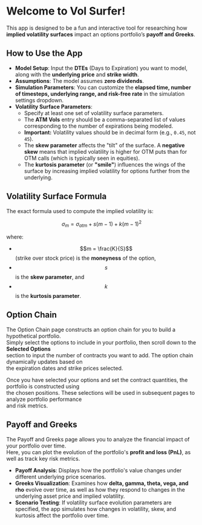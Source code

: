 # **Welcome to Vol Surfer!**

This app is designed to be a fun and interactive tool for researching how **implied volatility surfaces** impact an options portfolio’s **payoff and Greeks**.

## **How to Use the App**
- **Model Setup**: Input the **DTEs** (Days to Expiration) you want to model, along with the **underlying price** and **strike width**.
- **Assumptions**: The model assumes **zero dividends**.
- **Simulation Parameters**: You can customize the **elapsed time, number of timesteps, underlying range, and risk-free rate** in the simulation settings dropdown.
- **Volatility Surface Parameters**:  
  - Specify at least one set of volatility surface parameters.
  - The **ATM Vols** entry should be a comma-separated list of values corresponding to the number of expirations being modeled.
  - **Important:** Volatility values should be in decimal form (e.g., `0.45`, not `45`).
  - The **skew parameter** affects the "tilt" of the surface. A **negative skew** means that implied volatility is higher for OTM puts than for OTM calls (which is typically seen in equities).
  - The **kurtosis parameter** (or **"smile"**) influences the wings of the surface by increasing implied volatility for options further from the underlying.

## **Volatility Surface Formula**
The exact formula used to compute the implied volatility is:

$$
\sigma_{m} = \sigma_{atm} + s(m - 1) + k(m - 1)^2
$$

where:

- $$m = \frac{K}{S}$$ (strike over stock price) is the **moneyness** of the option,
- $$s$$ is the **skew parameter**, and
- $$k$$ is the **kurtosis parameter**.

## **Option Chain**
The Option Chain page constructs an option chain for you to build a hypothetical portfolio.  
Simply select the options to include in your portfolio, then scroll down to the **Selected Options**  
section to input the number of contracts you want to add. The option chain dynamically updates based on  
the expiration dates and strike prices selected.

Once you have selected your options and set the contract quantities, the portfolio is constructed using  
the chosen positions. These selections will be used in subsequent pages to analyze portfolio performance  
and risk metrics.

## **Payoff and Greeks**
The Payoff and Greeks page allows you to analyze the financial impact of your portfolio over time.  
Here, you can plot the evolution of the portfolio's **profit and loss (PnL)**, as well as track key risk metrics.

- **Payoff Analysis**: Displays how the portfolio's value changes under different underlying price scenarios.
- **Greeks Visualization**: Examines how **delta, gamma, theta, vega, and rho** evolve over time, as well as how they respond to changes in the underlying asset price and implied volatility.
- **Scenario Testing**: If volatility surface evolution parameters are specified, the app simulates how changes in volatility, skew, and kurtosis affect the portfolio over time.
